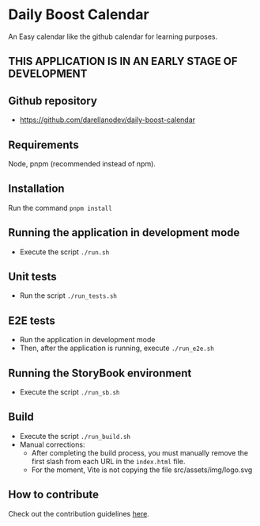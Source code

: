 # Daily Boost Calendar

An Easy calendar like the github calendar for learning purposes.

## THIS APPLICATION IS IN AN EARLY STAGE OF DEVELOPMENT

## Github repository

- <https://github.com/darellanodev/daily-boost-calendar>

## Requirements

Node, pnpm (recommended instead of npm).

## Installation

Run the command `pnpm install`

## Running the application in development mode

- Execute the script `./run.sh`

## Unit tests

- Run the script `./run_tests.sh`

## E2E tests

- Run the application in development mode
- Then, after the application is running, execute `./run_e2e.sh`

## Running the StoryBook environment

- Execute the script `./run_sb.sh`

## Build

- Execute the script `./run_build.sh`
- Manual corrections:
  - After completing the build process, you must manually remove the first slash from each URL in the `index.html` file.
  - For the moment, Vite is not copying the file src/assets/img/logo.svg

## How to contribute

Check out the contribution guidelines [here](./CONTRIBUTING.md).
